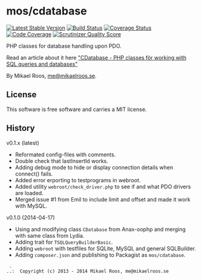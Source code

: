 mos/cdatabase
=========

[![Latest Stable Version](https://poser.pugx.org/leaphly/cart-bundle/version.png)](https://packagist.org/packages/mos/database)
[![Build Status](https://travis-ci.org/mosbth/cdatabase.png?branch=master)](https://travis-ci.org/mosbth/cdatabase)
[![Coverage Status](https://coveralls.io/repos/mosbth/cdatabase/badge.png)](https://coveralls.io/r/mosbth/cdatabase)
[![Code Coverage](https://scrutinizer-ci.com/g/mosbth/cdatabase/badges/coverage.png?s=f999ab1961684a91050b095682f7ab7a13ccb534)](https://scrutinizer-ci.com/g/mosbth/cdatabase/)
[![Scrutinizer Quality Score](https://scrutinizer-ci.com/g/mosbth/cdatabase/badges/quality-score.png?s=1c2fc1af0df7fb7ee1e4f379a81253583a750297)](https://scrutinizer-ci.com/g/mosbth/cdatabase/)

PHP classes for database handling upon PDO.

Read an article about it here ["CDatabase - PHP classes för working with SQL queries and databases"](http://dbwebb.se/opensource/cdatabase)

By Mikael Roos, me@mikaelroos.se.



License
------------------

This software is free software and carries a MIT license.



History
-----------------------------------


v0.1.x (latest)

* Reformated config-files with comments.
* Double check that lastInsertId works.
* Adding debug mode to hide or display connection details when connect() fails.
* Added error erporting to testprograms in webroot.
* Added utility `webroot/check_driver.php` to see if and what PDO drivers are loaded.
* Merged issue #1 from Emil to include limit and offset and made it work with MySQL.


v0.1.0 (2014-04-17)

* Using and modifying class `CDatabase` from Anax-oophp and merging with same class from Lydia.
* Adding trait for `TSQLQueryBuilderBasic`.
* Adding `webroot` with testfiles for SQLite, MySQL and general SQLBuilder.
* Adding `composer.json` and publishing to Packagist as `mos/cdatabase`.



```
 .  
..:  Copyright (c) 2013 - 2014 Mikael Roos, me@mikaelroos.se
```
